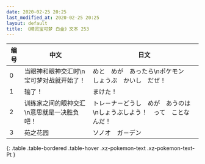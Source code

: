 ```yaml
---
date: 2020-02-25 20:25
last_modified_at: 2020-02-25 20:25
layout: default
title: 《精灵宝可梦 白金》文本 253
---
```

| 编号 | 中文 | 日文 |
| ---- | ---- | ---- |
| 0 | 当眼神和眼神交汇时\n宝可梦对战就开始了！ | めと　めが　あったら\nポケモン　しょうぶ　かいし　だぜ！ |
| 1 | 输了！ | まけた！ |
| 2 | 训练家之间的眼神交汇\n意思就是一决胜负吧！ | トレ－ナ－どうし　めが　あうのは\nしょうぶしよう！　って　ことなんだ！ |
| 3 | 苑之花园 | ソノオ　ガ－デン |
{: .table .table-bordered .table-hover .xz-pokemon-text .xz-pokemon-text-Pt }